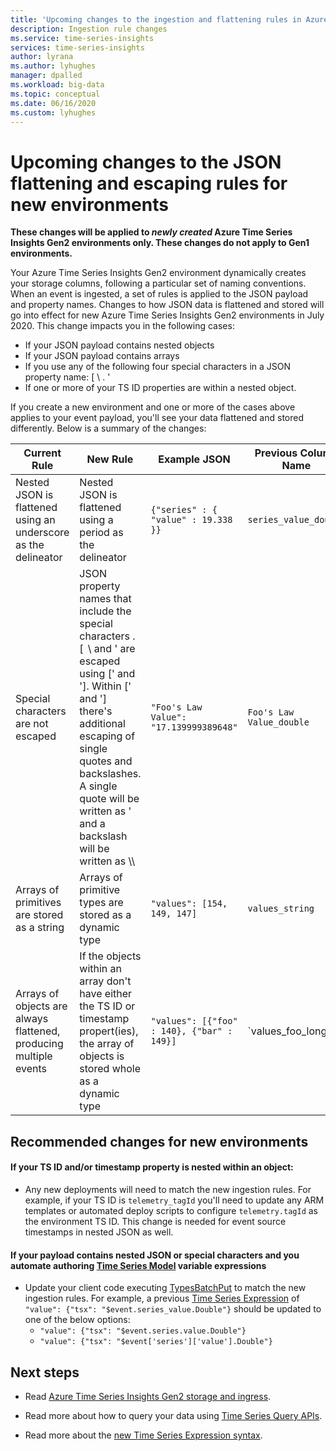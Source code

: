 ```yaml
---
title: 'Upcoming changes to the ingestion and flattening rules in Azure Time Series Insights Gen2 | Microsoft Docs'
description: Ingestion rule changes
ms.service: time-series-insights
services: time-series-insights
author: lyrana
ms.author: lyhughes
manager: dpalled
ms.workload: big-data
ms.topic: conceptual
ms.date: 06/16/2020
ms.custom: lyhughes
---
```


# Upcoming changes to the JSON flattening and escaping rules for new environments

**These changes will be applied to *newly created* Azure Time Series Insights Gen2 environments only. These changes do not apply to Gen1 environments.**

Your Azure Time Series Insights Gen2 environment dynamically creates your storage columns, following a particular set of naming conventions. When an event is ingested, a set of rules is applied to the JSON payload and property names. Changes to how JSON data is flattened and stored will go into effect for new Azure Time Series Insights Gen2 environments in July 2020. This change impacts you in the following cases:

* If your JSON payload contains nested objects
*  If your JSON payload contains arrays
*  If you use any of the following four special characters in a JSON property name: [ \ . '
*  If one or more of your TS ID properties are within a nested object.

If you create a new environment and one or more of the cases above applies to your event payload, you'll see your data flattened and stored differently. Below is a summary of the changes:

| Current Rule | New Rule | Example JSON | Previous Column Name | New Column Name
|---|---| ---| ---|  ---|
| Nested JSON is flattened using an underscore as the delineator |Nested JSON is flattened using a period as the delineator  | ``{"series" : { "value" : 19.338 }}`` | `series_value_double` |`series.value_double` |
| Special characters are not escaped | JSON property names that include the special characters . [  \ and ' are escaped using [' and ']. Within [' and '] there's additional escaping of single quotes and backslashes. A single quote will be written as \' and a backslash will be written as \\\  | ```"Foo's Law Value": "17.139999389648"``` | `Foo's Law Value_double` | `['Foo\'s Law Value']_double` | 
| Arrays of primitives are stored as a string | Arrays of primitive types are stored as a dynamic type  | `"values": [154, 149, 147]` | `values_string`  | `values_dynamic` |
Arrays of objects are always flattened, producing multiple events | If the objects within an array don't have either the TS ID or timestamp propert(ies), the array of objects is stored whole as a dynamic type | `"values": [{"foo" : 140}, {"bar" : 149}]` | `values_foo_long | values_bar_long` | `values_dynamic` |

## Recommended changes for new environments

#### If your TS ID and/or timestamp property is nested within an object:

*  Any new deployments will need to match the new ingestion rules. For example, if your TS ID is `telemetry_tagId` you'll need to update any ARM templates or automated deploy scripts to configure `telemetry.tagId` as the environment TS ID. This change is needed for event source timestamps in nested JSON as well.

 #### If your payload contains nested JSON or special characters and you automate authoring [Time Series Model](.\time-series-insights-update-tsm.md) variable expressions

*  Update your client code executing [TypesBatchPut](https://docs.microsoft.com/rest/api/time-series-insights/dataaccessgen2/timeseriestypes/executebatch#typesbatchput) to match the new ingestion rules. For example, a previous [Time Series Expression](https://docs.microsoft.com/rest/api/time-series-insights/preview#time-series-expression-and-syntax) of `"value": {"tsx": "$event.series_value.Double"}` should be updated to one of the below options:
    * `"value": {"tsx": "$event.series.value.Double"}`
    * `"value": {"tsx": "$event['series']['value'].Double"}`


## Next steps

- Read [Azure Time Series Insights Gen2 storage and ingress](./time-series-insights-update-storage-ingress.md).

- Read more about how to query your data using [Time Series Query APIs](./concepts-query-overview.md).

- Read more about the [new Time Series Expression syntax](https://docs.microsoft.com/rest/api/time-series-insights/preview#time-series-expression-and-syntax).

